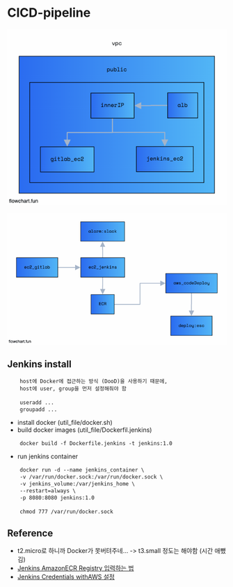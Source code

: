 # CICD-pipeline

![vpc](./public/vpc.png)

![pipeline](./public/cicd-pipeline.png)

## Jenkins install

```
    host에 Docker에 접근하는 방식 (DooD)을 사용하기 때문에,
    host에 user, group을 먼저 설정해줘야 함

    useradd ...
    groupadd ...
```

- install docker (util_file/docker.sh)
- build docker images (util_file/Dockerfil.jenkins)

```
    docker build -f Dockerfile.jenkins -t jenkins:1.0
```

- run jenkins container

```
    docker run -d --name jenkins_container \
    -v /var/run/docker.sock:/var/run/docker.sock \
    -v jenkins_volume:/var/jenkins_home \
    --restart=always \
    -p 8080:8080 jenkins:1.0

    chmod 777 /var/run/docker.sock
```

## Reference

- t2.micro로 하니까 Docker가 못버텨주네... -> t3.small 정도는 해야함 (시간 애뺐김)
- <a href="https://plugins.jenkins.io/amazon-ecr/">Jenkins AmazonECR Registry 입력하는 법</a>
- <a href="https://tech.cloud.nongshim.co.kr/2021/08/30/hands-on-ci-cd-jenkins-pipeline%EC%9D%84-%EC%9D%B4%EC%9A%A9%ED%95%9C-ecs-%EB%B0%B0%ED%8F%AC/">Jenkins Credentials withAWS 설정</a>
